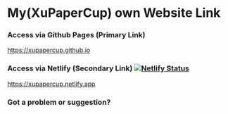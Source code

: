# My(XuPaperCup) own Website Link
### Access via Github Pages (Primary Link)
https://xupapercup.github.io
### Access via Netlify (Secondary Link) [![Netlify Status](https://api.netlify.com/api/v1/badges/a304170d-a990-4536-bafb-91619abc6168/deploy-status)](https://app.netlify.com/sites/xupapercup/deploys)
https://xupapercup.netlify.app
### Got a problem or suggestion?
